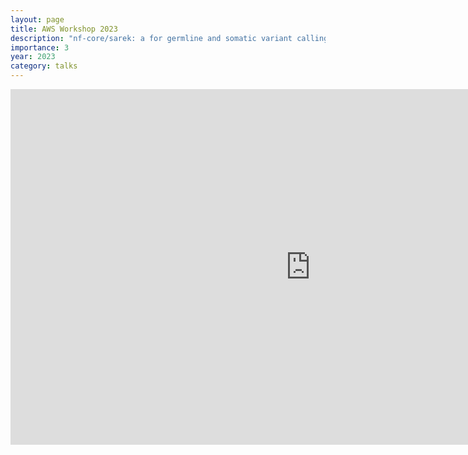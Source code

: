 ```yaml
---
layout: page
title: AWS Workshop 2023
description: "nf-core/sarek: a for germline and somatic variant calling pipeline"
importance: 3
year: 2023
category: talks
---
```


<div class="row justify-content-sm-center">
   <iframe src="https://docs.google.com/presentation/d/e/2PACX-1vQpKPqQI0zQzs-2WvE0EHOm2Q78O4t-3ALpo_k6iJx9SXrN1Z1UXCNrH7rbBtzeJMoflcQa-pqUM7AG/embed?start=false&loop=false&delayms=3000" frameborder="0" width="960" height="569" allowfullscreen="true" mozallowfullscreen="true" webkitallowfullscreen="true"></iframe>
</div>

